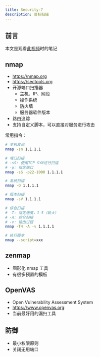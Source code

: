 ```yaml
---
title: Security-7
description: 目标扫描
---
```


## 前言

本文是观看[此视频](https://www.bilibili.com/video/BV1g4411Y7Y4/)时的笔记

## nmap

- https://nmap.org
- https://sectools.org
- 开源端口扫描器
  - 主机、IP、网段
  - 操作系统
  - 防火墙
  - 服务器软件版本
- 路由追踪
- 支持自定义脚本，可以直接对服务进行攻击

常用指令：

```bash
# 主机发现
nmap -sn 1.1.1.1

# 端口扫描
# -sS: 使用TCP SYN进行扫描
# -p: 指定端口
nmap -sS -p22-1000 1.1.1.1

# 系统扫描
nmap -O 1.1.1.1

# 版本扫描
nmap -sV 1.1.1.1

# 综合扫描
# -T: 指定速度，1-5（最大）
# -A: 综合扫描
# -v: 输出过程
nmap -T4 -A -v 1.1.1.1

# 执行脚本
nmap --script=xxx
```

## zenmap

- 图形化 nmap 工具
- 有很多预置的模板

## OpenVAS

- Open Vulnerability Assessment System
- https://www.openvas.org
- 当前最好用的漏扫工具

## 防御

- 最小权限原则
- 关闭无用端口
